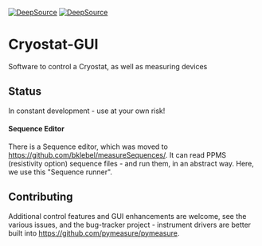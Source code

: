 [![DeepSource](https://deepsource.io/gh/Cryostat-GUI/Cryostat-GUI.svg/?label=active+issues&show_trend=true)](https://deepsource.io/gh/Cryostat-GUI/Cryostat-GUI/?ref=repository-badge)
[![DeepSource](https://deepsource.io/gh/Cryostat-GUI/Cryostat-GUI.svg/?label=resolved+issues&show_trend=true)](https://deepsource.io/gh/Cryostat-GUI/Cryostat-GUI/?ref=repository-badge)

# Cryostat-GUI
Software to control a Cryostat, as well as measuring devices


## Status
In constant development - use at your own risk!

#### Sequence Editor 
There is a Sequence editor, which was moved to https://github.com/bklebel/measureSequences/. 
It can read PPMS (resistivity option) sequence files - and run them, in an abstract way. Here, we use this "Sequence runner". 


## Contributing
Additional control features and GUI enhancements are welcome, see the various issues, and the bug-tracker project - instrument drivers are better built into https://github.com/pymeasure/pymeasure.

